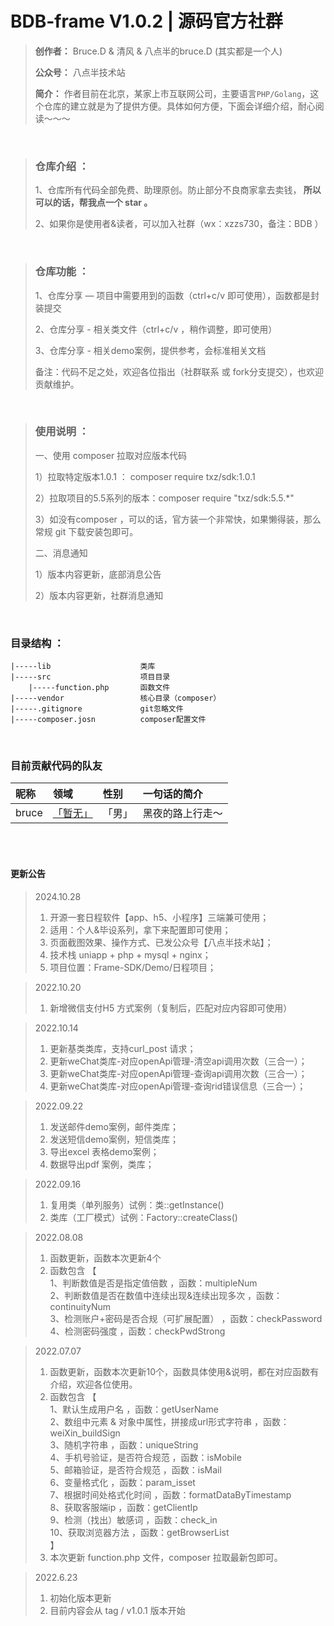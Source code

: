 # BDB-frame V1.0.2 | 源码官方社群

> **创作者：** Bruce.D & 清风 & 八点半的bruce.D (其实都是一个人)
> 
> **公众号：** 八点半技术站
> 
> **简介：** 作者目前在北京，某家上市互联网公司，主要语言```PHP/Golang```，这个仓库的建立就是为了提供方便。具体如何方便，下面会详细介绍，耐心阅读～～～

<br/>  

> ### 仓库介绍 ：
> 
> 1、仓库所有代码全部免费、助理原创。防止部分不良商家拿去卖钱，<b> 所以可以的话，帮我点一个 star 。</b>
> 
> 2、如果你是使用者&读者，可以加入社群（wx：xzzs730，备注：BDB ）
> 



<br/>  

>  ### 仓库功能 ：
>
>
> 1、仓库分享 — 项目中需要用到的函数（ctrl+c/v 即可使用），函数都是封装提交
> 
> 2、仓库分享 - 相关类文件（ctrl+c/v ，稍作调整，即可使用）
>
> 3、仓库分享 - 相关demo案例，提供参考，会标准相关文档
>
> 备注：代码不足之处，欢迎各位指出（社群联系 或 fork分支提交），也欢迎贡献维护。


<br/>  

>  ### 使用说明 ：
>
> 一、使用 composer 拉取对应版本代码
> 
> 1）拉取特定版本1.0.1 ： composer require txz/sdk:1.0.1
> 
> 2）拉取项目的5.5系列的版本：composer require "txz/sdk:5.5.*"
> 
> 3）如没有composer ，可以的话，官方装一个非常快，如果懒得装，那么常规 git 下载安装包即可。
> 
> 二、消息通知
> 
> 1）版本内容更新，底部消息公告
> 
> 2）版本内容更新，社群消息通知

<br/>  

  ### 目录结构 ：
    |-----lib                    类库   
    |-----src                    项目目录
        |-----function.php       函数文件
    |-----vendor                 核心目录（composer）
    |-----.gitignore             git忽略文件
    |-----composer.josn          composer配置文件



<br/>




### 目前贡献代码的队友

| 昵称 | 领域  | 性别 | 一句话的简介   |
| :------------- | :----------- | :----------- |:----------- |
| bruce | <a href="#">「暂无」</a> |「男」 | 黑夜的路上行走～ |
<br/>




<br/>



#### 更新公告
> 2024.10.28
> 1. 开源一套日程软件【app、h5、小程序】三端兼可使用；
> 2. 适用：个人&毕设系列，拿下来配置即可使用；
> 3. 页面截图效果、操作方式、已发公众号【八点半技术站】；
> 4. 技术栈 uniapp + php + mysql + nginx；
> 5. 项目位置：Frame-SDK/Demo/日程项目；


> 
> 2022.10.20
> 1. 新增微信支付H5 方式案例（复制后，匹配对应内容即可使用）


> 2022.10.14
> 1. 更新基类类库，支持curl_post 请求；
> 2. 更新weChat类库-对应openApi管理-清空api调用次数（三合一）；
> 3. 更新weChat类库-对应openApi管理-查询api调用次数（三合一）；
> 4. 更新weChat类库-对应openApi管理-查询rid错误信息（三合一）；

> 2022.09.22
> 1. 发送邮件demo案例，邮件类库；
> 2. 发送短信demo案例，短信类库；
> 3. 导出excel 表格demo案例；
> 4. 数据导出pdf 案例，类库；

> 2022.09.16
>1. 复用类（单列服务）试例：类::getInstance()
>2. 类库（工厂模式）试例：Factory::createClass()


> 2022.08.08
>1. 函数更新，函数本次更新4个
>2. 函数包含 【
    <br/>1、判断数值是否是指定值倍数 ，函数：multipleNum<br/>
    2、判断数值是否在数值中连续出现&连续出现多次 ，函数：continuityNum<br/>
    3、检测账户+密码是否合规（可扩展配置） ，函数：checkPassword<br/>
    4、检测密码强度 ，函数：checkPwdStrong<br/>


> 2022.07.07
>1. 函数更新，函数本次更新10个，函数具体使用&说明，都在对应函数有介绍，欢迎各位使用。
>2. 函数包含 【
    <br/>1、默认生成用户名 ，函数：getUserName<br/>
    2、数组中元素 & 对象中属性，拼接成url形式字符串 ，函数：weiXin_buildSign<br/>
> 3、随机字符串 ，函数：uniqueString<br/>
> 4、手机号验证，是否符合规范 ，函数：isMobile<br/>
> 5、邮箱验证，是否符合规范 ，函数：isMail<br/>
> 6、变量格式化 ，函数：param_isset<br/>
> 7、根据时间处格式化时间 ，函数：formatDataByTimestamp<br/>
> 8、获取客服端ip ，函数：getClientIp<br/>
> 9、检测（找出）敏感词 ，函数：check_in<br/>
> 10、获取浏览器方法 ，函数：getBrowserList<br/>
】 
>3. 本次更新 function.php 文件，composer 拉取最新包即可。


> 2022.6.23
>1. 初始化版本更新
>2. 目前内容会从 tag / v1.0.1 版本开始
